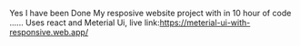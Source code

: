 Yes I have been Done My resposive website project with in 10 hour of code 
...... Uses react and Meterial Ui, live link:https://meterial-ui-with-responsive.web.app/
